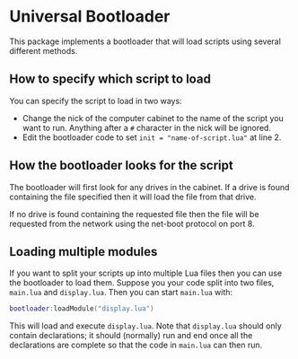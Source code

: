 # Universal Bootloader

This package implements a bootloader that will load scripts using several different
methods.

## How to specify which script to load

You can specify the script to load in two ways:

* Change the nick of the computer cabinet to the name of the script you want to
run.  Anything after a `#` character in the nick will be ignored.
* Edit the bootloader code to set `init = "name-of-script.lua"` at line 2.

## How the bootloader looks for the script

The bootloader will first look for any drives in the cabinet.  If a drive is
found containing the file specified then it will load the file from that drive.

If no drive is found containing the requested file then the file will be requested
from the network using the net-boot protocol on port 8.

## Loading multiple modules

If you want to split your scripts up into multiple Lua files then you can use
the bootloader to load them.  Suppose you your code split into two files,
`main.lua` and `display.lua`.  Then you can start `main.lua` with:

```lua
bootloader:loadModule("display.lua")
```

This will load and execute `display.lua`.  Note that `display.lua` should only
contain declarations; it should (normally) run and end once all the declarations
are complete so that the code in `main.lua` can then run.